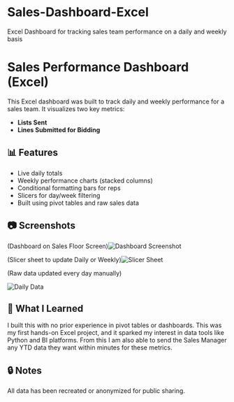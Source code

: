 # Sales-Dashboard-Excel
Excel Dashboard for tracking sales team performance on a daily and weekly basis
# Sales Performance Dashboard (Excel)

This Excel dashboard was built to track daily and weekly performance for a sales team. It visualizes two key metrics:
- **Lists Sent**
- **Lines Submitted for Bidding**

## 📊 Features

- Live daily totals
- Weekly performance charts (stacked columns)
- Conditional formatting bars for reps
- Slicers for day/week filtering
- Built using pivot tables and raw sales data

## 📷 Screenshots

(Dashboard on Sales Floor Screen)![Dashboard Screenshot](https://github.com/user-attachments/assets/0bebbea9-4c4d-4961-b351-5abf2c2b6ba9)

(Slicer sheet to update Daily or Weekly)![Slicer Sheet](https://github.com/user-attachments/assets/c33a117a-9c04-4bfe-8ae6-cd087b2a63ef)

(Raw data updated every day manually)

![Daily Data](https://github.com/user-attachments/assets/0652a605-2034-41cb-9466-227e12c0a406)


## 🧠 What I Learned

I built this with no prior experience in pivot tables or dashboards. This was my first hands-on Excel project, and it sparked my interest in data tools like Python and BI platforms. From this I am also able to send the Sales Manager any YTD data they want within minutes for these metrics.

## 🔒 Notes

All data has been recreated or anonymized for public sharing.
